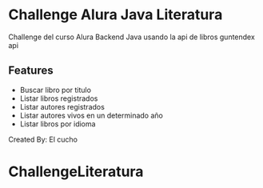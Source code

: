 
# Challenge Alura Java Literatura

Challenge del curso Alura Backend Java usando la api de libros guntendex api


## Features

- Buscar libro por titulo
- Listar libros registrados
- Listar autores registrados
- Listar autores vivos en un determinado año
- Listar libros por idioma  

Created By: El cucho

# ChallengeLiteratura
